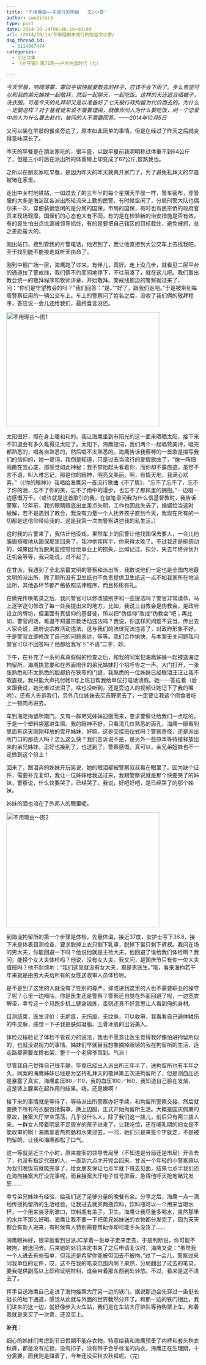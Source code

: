 ```yaml
---
title: '不用理由——未成行的拘留   文/小雪'
author: sweditor3
type: post
date: 2014-10-14T06:46:19+00:00
url: /2014/10/14/不用理由未成行的拘留文小雪/
dsq_thread_id:
  - 3114867474
categories:
  - 见证文集
  - 《＠守望》第71期——户外拘留时代（七）

---
```

_今天早晨，响晴薄雾，雾似乎很快就要散去的样子，应该不会下雨了。多么希望可以和我的弟兄姊妹一起敬拜，然后一起聊天，一起吃饭。这样的天还适合晒被子，洗衣服。可是今天的礼拜却又是以准备好了七天被行政拘留为代价而去的。为什么一定要这样？对于基督徒来说不需要理由，就像你问人为什么要吃饭，问一个恋爱中的人为什么要去赴约，被问的人不需要回答。——2014年10月5日_

又可以坐在早晨的餐桌旁边了，原本如此简单的事情，但是在经过了昨天之后就变得意味深长了。

昨天的早餐是在朋友家吃的，很丰盛，以致早餐前我明明称过体重不到64公斤了，但是三小时后在派出所的体重磅上却变成了67公斤,恨煞我也。

之所以在朋友家吃早餐，是因为昨天的昨天就离开家门了，为了避免礼拜天的早晨被堵在家里。

走出中关村地铁站，一如过去了的三年半的每个星期天早晨一样，警车密布，穿警服的大多是海淀区各派出所轮流来上勤的民警，有时候空闲了，分局刑警大队也偶尔来一次，穿便装很悠闲的是分局的国保，市局的国保，有时也有民宗侨的政府官员来现场观摩。国保们的心态也大有不同，有的是在检验新的治安措施是否有效，有的是生怕出点纰漏被领导抓住，有的是要把自己辖区的目标截住，避免被抓，总之差距蛮大的。

刚出站口，接到管我的片警电话，他迟到了，我让他直接到大公交车上去找我吧。至于找到能不能接走就听天由命了。

刚到中钢广场一层，海鹰跑了过来，有伴儿，真好。走上没几步，就看见二层平台的通道拉了警戒线，我们俩不约而同地停下，不往前凑了，就在这儿吧。我们取出教会统一的敬拜程序和牧师讲章，开始敬拜。警戒线那边的警察就过来了，问：“你们是守望教会的吗？”我们回答：“是。”“好了，跟我们走吧。”于是被带到每周警察征用的一辆公交车上。车上的警察问了姓名之后，没收了我们俩的敬拜程序，答应说一会儿还给我们，最终食言没还。
  
[<img class="aligncenter size-full wp-image-11714" src="http://t5.shwchurch.org/wp-content/uploads/2014/10/不用理由～图1.jpg" alt="不用理由～图1" width="400" height="300" />][1]

太阳很好，照在身上暖和和的。我让海鹰坐到有阳光的这一面来晒晒太阳，接下来不知道会有多久难得见太阳了。太阳下，海鹰提词，我们两个一起唱赞美诗，唱完都熟悉的，唱各自熟悉的，然后唱不太熟悉的。海鹰告诉我蔡琴的一首歌是描写我们的信仰的，她一提词，我倒是知道，只是过去当流行的爱情歌曲了，“像一阵细雨撒在我心底，那感觉如此神秘；我不禁抬起头看着你，而你却不露痕迹。虽然不言不语，叫人难忘记，那是你的眼神，明亮又美丽，啊，有情天地，我满心欢喜。”（《你的眼神》）我唱给海鹰另一首流行歌曲《不了情》，“忘不了忘不了，忘不了你的泪，忘不了你的笑，忘不了雨中的漫步，也忘不了那风里的拥抱。”一边唱一边感慨万千。（或许就是这首歌引的我，在做笔录问我为什么信基督教时，我告诉警察，12年前，我的眼睛眼底出血差点失明，工作也因此失去了，婚姻恰当这时破解，若不是遇到了教会，我没有力量一个人抚养孩子直到今天，我现在所有的一切都是这信仰带给我的。这是我第一次向警察讲述我的私生活。）

这时我的片警来了，我估计他没戏，果然车上的民警让他找国保去要人，一会儿他臊眉搭眼地从国保那里回来了。我冲他挥挥手，你来得太晚了。不过我还是挺感动的，如果因为我脱离监控带给他事业上的损失，比如记过、扣分、失去年终评优升迁机会等等，我只能说，对不起了。

在甘派，我遇到了全北京最文明的警察和派出所，我敢说他们一定也是全国内地最文明的派出所，除了厕所没有卫生纸也不负责提供卫生纸这一点不如我家所在地派出所，其他各环节都严格依照法律程序，而且彬彬有礼。

在做完传唤笔录之后，我问警官可以修改错别字和一些提法吗？警官非常谦恭，马上逐字逐句修改了每一处我提出来的地方，比如，我说三自教会是伪教会，是政府设立的牌坊，但里面有真信仰的基督徒，所以把“伪信仰”改成“伪教会”吧；再比如，警官问话，难道不知道宗教活动违法吗？我说，你这样问问题不妥当，传出去人家会说，政府说宗教活动违法，这与我们的法律宪法违背了，对政府形象不好，于是警官立即修改了自己的问题表达，等等。我们合作愉快，与本案无关问题我问警官可以不回答吗？他都给我写下“不语”二字，妙。

下午，在补充了一系列真真假假的检查之后，和我的同案犯海鹰姊妹一起被送海淀拘留所。海鹰执意要和在外面陪伴的弟兄姊妹打个招呼告之一声。大门打开，一张张熟悉和不太熟悉的脸都挤在狭窄的门缝，我熟悉的一位姊妹已经眼泪汪汪让我不敢直视，我只能大声托付她8号上班日帮我给单位打电话请假。她一一答应着（后来跟我说，她光难过流泪了，啥也没听到，还是旁边人的视频让她记下了我的嘱咐）。还有人告诉我们，另外几位姊妹去买吉野家去了，一定要让我这个肉食者吃上一顿肉再进去。

车到海淀拘留所南门，又有一群弟兄姊妹迎面而来，恳求警察让给我们一点吃的，于是一个塑料袋塞进车窗。我的眼神不好，只看清几位熟悉的面孔，海鹰一眼看到里面有这天刚刚释放的雪芹姊妹，好嘛，这是交接班仪式吗？警察奇怪，还是派出所门口的那些人吗？怎么这么快？我们告诉说不是，是另外一些原本等待接释放出来的弟兄姊妹，正好也接到了，也送到了。警察感慨，真可以，亲兄弟姐妹也不一定做到这个份上！

回来了，跟泪奔的姊妹开玩笑说，她的眼泪都被警察叔叔看在眼里了。因为缺个证件，需要补充复印，我让一位姊妹给我送过来，我跟警察说就是那个快要哭了的姊妹，警察说，什么快要哭了，已经哭了。我说，好吧好吧，是已经哭了的那个姊妹。

姊妹的泪也流在了外邦人的眼里呢。

[<img class="aligncenter size-full wp-image-11715" src="http://t5.shwchurch.org/wp-content/uploads/2014/10/不用理由～图2.jpg" alt="不用理由～图2" width="400" height="300" />][2]
  
到海淀拘留所的第一个步骤是体检，先量体温，接近37度，女护士写下36.8，接下来是体表目测检查，要求脱掉上衣只剩下乳罩，脱掉下裳只剩下裤衩。我问在场的男大夫，你能回避一下吗？他说他就是主检大夫，他回避了谁给我们体检啊？我问，能换个女大夫体检吗？他说，没有女大夫。我又问，是国庆节只有你一位大夫值班吗？他不耐烦地：“我们这里就没有女大夫，都是男医生。”哦，看来海拘若干年来就是由男大夫给所有的女性送收审人员体检呢。

是不是到了这里的人就没有了性别的尊严，抑或进到这里的人也不需要职业的操守了呢？心里一边嘀咕，你是医生还是警察？警察还自觉在外面回避了呢，一边宽衣解带，幸亏这一个月跑步机上健身锻炼，否则还真不好意思让人看到俺的身材。

目测结束，医生评价：无疤痕，无伤痕，无纹身。可以收审。我看看自己遍体鳞伤的牛皮癣，感觉一下子我是肤如凝脂、玉骨冰肌的出浴美人。

体检过程验证了体检不管视力的说法，我也不愿意让医生觉得我好像怕进拘留所似的，也就没说视力的事情。姊妹们早就替我想象摘掉眼镜的我在拘留所的生活，连走路都需要左搀右架，整个一个老佛爷驾到。气派！

尽管我自己觉得自己很平静，毕竟已经出入派出所三年半了，送拘留所也有半年之久，同案的海鹰姊妹已经是为坚持礼拜天的敬拜第五次进拘留所了，但是测血压还是暴露了真实，海鹰血压80／110，我的血压100／160，我知道自己脸在发烧，这是肾上腺素在起作用的结果。嗨，还是嫩啊！

接下来的事情就是等待了，等待派出所警察办好手续，和拘留所警察交接，然后就要换下所有的衣服包括胸罩，换上囚服，正式开始拘留所生活。大概是国庆假期的原故，接案大厅空空荡荡，几乎没什么人，除了我们这一拨儿，前后只有两三拨人来。一群女人带着明显不足周岁的孩子进来了，让我吃惊，还在哺乳期的妇女是不能收审的啊！海鹰拿着热狗肠和水果过去，一问，她们只是来签个字就走，不是被拘留的，让我和海鹰都松了口气。

这一等就是近三个小时，原来接案的领导去局里（不知道是分局还是市局）开会去了，也没有指定代班的人，一直到六点才开完会回来。甘派一个年轻的小警察原以为我们晚饭前就能完事了，给女朋友保证七点半就下班去见面，结果七点半我们还在海拘接案大厅没完事呢，而且接案大厅电子信号屏蔽，急得他呼天抢地赌咒发誓……

幸亏弟兄姊妹有经验，给我们送了足够分量的晚餐有余。分享之后，海鹰一点一滴地传授拘留所的生活经验，让我进去就买两瓶饮料，饮料瓶可以一个用来当喝水杯，一个用来装牙刷漱口，饮料瓶有盖子，卫生。海鹰让我尽量多喝水，虽然那里的水并不那么好喝。海鹰让我不要一下把弟兄姊妹送的衣物都分发完了，因为天天都会有新人进来，有时候有人特别需要帮助你却可能手头没货了……

海鹰眼神好，很早就看到甘派JC拿着一张单子走来走去，于是判断说，你可能不被拘，被送回去。后来她的处罚决定书来了之后申请复议时，海鹰又说：“虽然我一个人进去有些孤单，但我还是希望你能被带回去不被拘。”过了一会儿，警察过来问我单位的证件，哎，这不在我的笔录范围内啊？果然，分局翻出了过去的笔录，要我提供副高以上职称证明材料，谁会带着那东西到处转悠。不过，看来是送不进去了。

挥手目送海鹰自己走进了海拘接案大厅另一边的铁门。据说那边会先穿过一条挺长挺长的地下通道，感觉从此就与外面的世界截然分开了。和那一边的铁门相比，我们进来的这一边，就好像步入火车站，我们是在车站大厅排队等待购票上车。和着我就是来买了一次票，还没买上。

**补充：**

细心的姊妹们考虑到节日假期不能存衣物，特意给我和海鹰预备了内裤和套头秋衣秋裤，都是没有拉锁，没有扣子，没有带子合乎标准的内衣，海鹰正在生理期，十分需要。而我则是赚着了，今年还没买秋衣秋裤呢。（完）

 [1]: http://t5.shwchurch.org/wp-content/uploads/2014/10/不用理由～图1.jpg
 [2]: http://t5.shwchurch.org/wp-content/uploads/2014/10/不用理由～图2.jpg